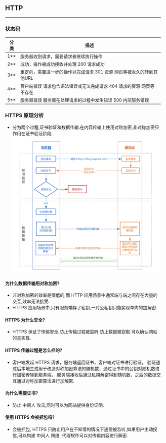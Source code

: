 ## HTTP

-----------

### 状态码

| 分类 | 描述 |
| --- | ---- |
| 1** | 服务器收到请求，需要请求者继续执行操作 |
| 2** | 成功，操作被成功接收并处理 200 请求成功 |
| 3** | 重定向，需要进一步的操作以完成请求 301 资源 网页等被永久的转到其他URL |
| 4** | 客户端错误 请求包含语法错误或无法完成请求 404 请求的资源 网页等不存在 |
| 5** | 服务器错误 服务器在处理请求的过程中发生错误 500 内部服务错误 |

### HTTPS 原理分析

* 分为两个过程,证书验证和数据传输.在内容传输上使用对称加密,非对称加密只作用在证书验证阶段.
![https交互](./imgs/https交互过程.png 'https交互过程')

#### 为什么数据传输用对称加密?

* 非对称加密的效率是很低的,而 HTTP 应用场景中通常端与端之间存在大量的交互,效率无法接受.
* HTTPS 应用场景中,只有服务端存了私钥,一对公私钥只能实现单向的加解密.

#### HTTPS 为什么安全?

* HTTPS 保证了传输安全,防止传输过程被监听,防止数据被窃取.可以确认网站的真实性.

#### HTTPS 传输过程是怎么样的?

* 客户端发起 HTTPS 请求，服务端返回证书，客户端对证书进行验证，
  验证通过后本地生成用于改造对称加密算法的随机数，通过证书中的公钥对随机数进行加密传输到服务端，
  服务端接收后通过私钥解密得到随机数，之后的数据交互通过对称加密算法进行加解密.

#### 为什么需要证书?

* 防止 中间人 攻击,同时可以为网站提供身份证明.

#### 使用 HTTPS 会被抓包吗?

* 会被抓包, HTTPS 只防止用户在不知情的情况下通信被监听,如果用户主动授信,可以构建 中间人 网络,
  代理软件可以对传输内容进行解密.
